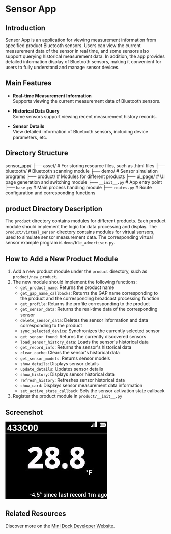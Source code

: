 # Sensor App

## Introduction

Sensor App is an application for viewing measurement information from specified product Bluetooth sensors. Users can view the current measurement data of the sensor in real time, and some sensors also support querying historical measurement data. In addition, the app provides detailed information display of Bluetooth sensors, making it convenient for users to fully understand and manage sensor devices.

## Main Features

- **Real-time Measurement Information**  
  Supports viewing the current measurement data of Bluetooth sensors.

- **Historical Data Query**  
  Some sensors support viewing recent measurement history records.

- **Sensor Details**  
  View detailed information of Bluetooth sensors, including device parameters, etc.

## Directory Structure

sensor_app/
├── asset/ # For storing resource files, such as .html files
├── bluetooth/ # Bluetooth scanning module
├── demo/ # Sensor simulation programs
├── product/ # Modules for different products
├── ui_page/ # UI page generation and switching module
├── `__init__.py` # App entry point
├── `base.py` # Main process handling module
├── `routes.py` # Route configuration and corresponding functions

## product Directory Description

The `product` directory contains modules for different products. Each product module should implement the logic for data processing and display.
The `product/virtual_sensor` directory contains modules for virtual sensors, used to simulate sensor measurement data. The corresponding virtual sensor example program is `demo/ble_advertiser.py`.

## How to Add a New Product Module

1. Add a new product module under the `product` directory, such as `product/new_product`.
2. The new module should implement the following functions:
    - `get_product_name`: Returns the product name
    - `get_gap_name_callbacks`: Returns the GAP name corresponding to the product and the corresponding broadcast processing function
    - `get_profile`: Returns the profile corresponding to the product
    - `get_sensor_data`: Returns the real-time data of the corresponding sensor
    - `delete_sensor_data`: Deletes the sensor information and data corresponding to the product
    - `sync_selected_device`: Synchronizes the currently selected sensor
    - `get_sensor_found`: Returns the currently discovered sensors
    - `load_sensor_history_data`: Loads the sensor's historical data
    - `get_record_info`: Returns the sensor's historical data
    - `clear_cache`: Clears the sensor's historical data
    - `get_sensor_models`: Returns sensor models
    - `show_details`: Displays sensor details
    - `update_details`: Updates sensor details
    - `show_history`: Displays sensor historical data
    - `refresh_history`: Refreshes sensor historical data
    - `show_card`: Displays sensor measurement data information
    - `set_active_state_callback`: Sets the sensor activation state callback
3. Register the product module in `product/__init__.py`

## Screenshot

![Screenshot](screenshot.jpg)

## Related Resources

Discover more on the
[Mini Dock Developer Website](https://dock.myvobot.com/developer/).
